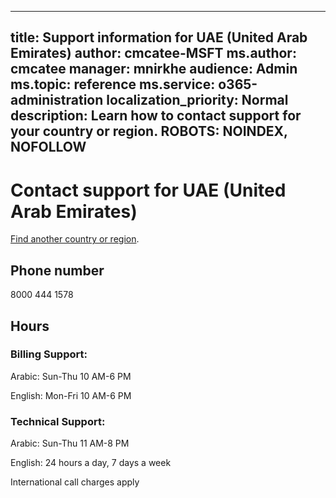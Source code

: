 ﻿
---                                
title: Support information for UAE (United Arab Emirates)
author: cmcatee-MSFT
ms.author: cmcatee
manager: mnirkhe
audience: Admin
ms.topic: reference
ms.service: o365-administration
localization_priority: Normal
description: Learn how to contact support for your country or region.
ROBOTS: NOINDEX, NOFOLLOW
---

# Contact support for UAE (United Arab Emirates)

[Find another country or region](CernSupportTest1.md). <!--This should go to the parent "Contact support" topic-->

## Phone number
8000 444 1578

## Hours
### Billing Support:

Arabic: Sun-Thu 10 AM-6 PM

English: Mon-Fri 10 AM-6 PM

### Technical Support:

Arabic: Sun-Thu 11 AM-8 PM

English: 24 hours a day, 7 days a week

International call charges apply
